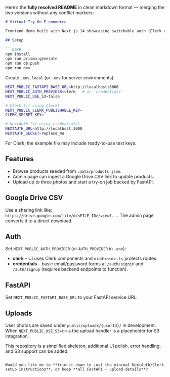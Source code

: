 Here’s the **fully resolved README** in clean markdown format — merging the two versions without any conflict markers:

````markdown
# Virtual Try-On E-commerce

Frontend demo built with Next.js 14 showcasing switchable auth (Clerk or credentials), CSV product ingest from Google Drive, and a FastAPI-powered virtual try-on.

## Setup

```bash
npm install
npm run prisma:generate
npm run db:push
npm run dev
````

Create `.env.local` (or `.env` for server environments):

```bash
NEXT_PUBLIC_FASTAPI_BASE_URL=http://localhost:8000
NEXT_PUBLIC_AUTH_PROVIDER=clerk   # or 'credentials'
NEXT_PUBLIC_USE_S3=false

# Clerk (if using Clerk)
NEXT_PUBLIC_CLERK_PUBLISHABLE_KEY=
CLERK_SECRET_KEY=

# NextAuth (if using credentials)
NEXTAUTH_URL=http://localhost:3000
NEXTAUTH_SECRET=replace_me
```

For Clerk, the example file may include ready-to-use test keys.

## Features

* Browse products seeded from `.data/products.json`.
* Admin page can ingest a Google Drive CSV link to update products.
* Upload up to three photos and start a try-on job backed by FastAPI.

## Google Drive CSV

Use a sharing link like:
`https://drive.google.com/file/d/<FILE_ID>/view?...`
The admin page converts it to a direct download.

## Auth

Set `NEXT_PUBLIC_AUTH_PROVIDER` (or `AUTH_PROVIDER` in `.env`):

* **clerk** – UI uses Clerk components and `middleware.ts` protects routes.
* **credentials** – basic email/password forms at `/auth/signin` and `/auth/signup` (requires backend endpoints to function).

## FastAPI

Set `NEXT_PUBLIC_FASTAPI_BASE_URL` to your FastAPI service URL.

## Uploads

User photos are saved under `public/uploads/{userId}/` in development.
When `NEXT_PUBLIC_USE_S3=true` the upload handler is a placeholder for S3 integration.

This repository is a simplified skeleton; additional UI polish, error handling, and S3 support can be added.

```

Would you like me to **trim it down to just the minimal NextAuth/Clerk setup instructions**, or keep **all FastAPI + upload details**?
```
